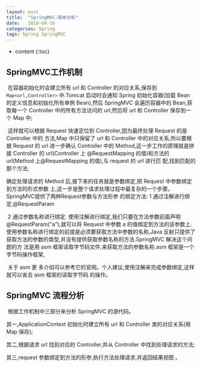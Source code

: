 ```yaml
---
layout: post
title:  "SpringMVC-简单分析"
date:   2018-04-16 
categories: Spring
tags: Spring SpringMVC
---
```


* content
{:toc}

## SpringMVC工作机制

​	  在容器初始化时会建立所有 url 和 Controller 的对应关系,保存到 `Map<url,Controller>` 中.Tomcat 启动时会通知 Spring 初始化容器(加载 Bean 的定义信息和初始化所有单例 Bean),然后 SpringMVC 会遍历容器中的 Bean,获取每一个 Controller 中的所有方法访问的 url,然后将 url 和 Controller 保存到一个 Map 中; 

​	这样就可以根据 Request 快速定位到 Controller,因为最终处理 Request 的是 Controller 中的 方法,Map 中只保留了 url 和 Controller 中的对应关系,所以要根据 Request 的 url 进一步确认 Controller 中的 Method,这一步工作的原理就是拼接 Controller 的 url(Controller 上 @RequestMapping 的值)和方法的 url(Method 上@RequestMapping 的值),与 request 的 url 进行匹 配,找到匹配的那个方法; 

确定处理请求的 Method 后,接下来的任务就是参数绑定,把 Request 中参数绑定到方法的形式参数 上,这一步是整个请求处理过程中最复杂的一个步骤。SpringMVC提供了两种Request参数与方法形参 的绑定方法:
	 1 通过注解进行绑定,@RequestParam 

​	 2 通过参数名称进行绑定. 使用注解进行绑定,我们只要在方法参数前面声明@RequestParam("a"),就可以将 Request 中参数 a 的值绑定到方法的该参数上.使用参数名称进行绑定的前提是必须要获取方法中参数的名称,Java 反射只提供了获取方法的参数的类型,并没有提供获取参数名称的方法.SpringMVC 解决这个问题的方 法是用 asm 框架读取字节码文件,来获取方法的参数名称.asm 框架是一个字节码操作框架,

​	关于 asm 更 多介绍可以参考它的官网。个人建议,使用注解来完成参数绑定,这样就可以省去 asm 框架的读取字节码 的操作。 



## SpringMVC 流程分析

​     根据工作机制中三部分来分析 SpringMVC 的源代码。  

 其一,ApplicationContext 初始化时建立所有 url 和 Controller 类的对应关系(用 Map 保存);

 其二,根据请求 url 找到对应的 Controller,并从 Controller 中找到处理请求的方法;

 其三,request 参数绑定到方法的形参,执行方法处理请求,并返回结果视图 。